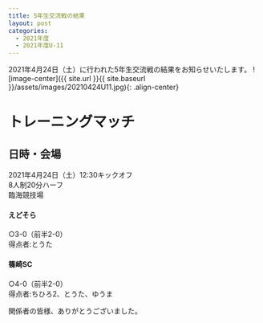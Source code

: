 ```yaml
---
title: 5年生交流戦の結果
layout: post
categories:
  - 2021年度
  - 2021年度U-11
---
```


2021年4月24日（土）に行われた5年生交流戦の結果をお知らせいたします。
![image-center]({{ site.url }}{{ site.baseurl }}/assets/images/20210424U11.jpg){: .align-center}

# トレーニングマッチ

## 日時・会場

2021年4月24日（土）12:30キックオフ  
8人制20分ハーフ  
臨海競技場

#### えどそら
○3-0（前半2-0）    
得点者:とうた


#### 篠崎SC
○4-0（前半2-0）   
得点者:ちひろ2、とうた、ゆうま



関係者の皆様、ありがとうございました。
